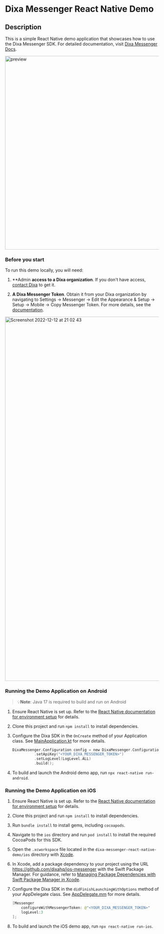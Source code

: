 # Dixa Messenger React Native Demo

## Description

This is a simple React Native demo application that showcases how to use the Dixa Messenger SDK.
For detailed documentation, visit [Dixa Messenger Docs](https://messenger-docs.dixa.io/).

<img width="634" alt="preview" src="https://user-images.githubusercontent.com/6588469/207166648-edb59ae8-76d0-49dc-bada-601828c7c19e.png">

### Before you start

To run this demo locally, you will need:

1. **Admin **access to **a** Dixa organization**. If you don't have access, [contact Dixa](https://www.dixa.com/free-trial/) to get it.

2. **A Dixa Messenger Token**. Obtain it from your Dixa organization by navigating to Settings -> Messenger -> Edit the Appearance & Setup -> Setup -> Mobile -> Copy Messenger Token. For more details, see the [documentation](https://support.dixa.help/en/articles/825-how-to-create-a-dixa-messenger).

<img width="1193" alt="Screenshot 2022-12-12 at 21 02 43" src="https://user-images.githubusercontent.com/6588469/207162087-3132c0b8-247e-43a4-9d74-92decabe1381.png">

### Running the Demo Application on Android

> 💡**Note**: Java 17 is required to build and run on Android

1. Ensure React Native is set up. Refer to the [React Native documentation for environment setup](https://reactnative.dev/docs/environment-setup) for details.

2. Clone this project and run `npm install` to install dependencies.

3. Configure the Dixa SDK in the `OnCreate` method of your Application class. See [MainApplication.kt](./android/app/src/main/java/com/dixamessengerdemoapp/MainApplication.kt#L46) for more details.

    ```kotlin
    DixaMessenger.Configuration config = new DixaMessenger.Configuration.Builder()
              .setApiKey("<YOUR_DIXA_MESSENGER_TOKEN>")
              .setLogLevel(LogLevel.ALL)
              .build();
    ```

4. To build and launch the Android demo app, run `npx react-native run-android`.

### Running the Demo Application on iOS

1. Ensure React Native is set up. Refer to the [React Native documentation for environment setup](https://reactnative.dev/docs/environment-setup) for details.

2. Clone this project and run `npm install` to install dependencies.

3. Run `bundle install` to install gems, including `cocoapods`.

4. Navigate to the `ios` directory and run `pod install` to install the required CocoaPods for this SDK.

5. Open the `.xcworkspace` file located in the `dixa-messenger-react-native-demo/ios` directory with [Xcode](https://apps.apple.com/us/app/xcode/id497799835).

6. In Xcode, add a package dependency to your project using the URL https://github.com/dixahq/ios-messenger with the Swift Package Manager. For guidance, refer to [Managing Package Dependencies with Swift Package Manager in Xcode](https://alexandersandberg.com/articles/managing-package-dependencies-with-swift-package-manager-in-xcode/).

7. Configure the Dixa SDK in the `didFinishLaunchingWithOptions` method of your AppDelegate class. See [AppDelegate.mm](./ios/DixaMessengerDemoApp/AppDelegate.mm#L14) for more details.

    ```swift
    [Messenger 
        configureWithMessengerToken: @"<YOUR_DIXA_MESSENGER_TOKEN>" 
        logLevel:3
    ];
    ```


8. To build and launch the iOS demo app, run `npx react-native run-ios`.